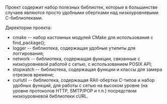 Проект содержит набор полезных библиотек, которые в большинстве случаев
являются просто удобными обертками над низкоуровневыми C-библиотеками.

Директории проекта:
- cmake        -- набор кастомных модулей CMake для использования с
                  find_package();
- logger       -- библиотека, содержащая удобные утилиты для логгирования;
- network      -- библиотека, содержащая функции, связанные с низкоуровневой
                  работой с сетью, с использованием POSIX API;
- stopwatch    -- библиотека, содержащая функции и классы для замера отрезков
                  времени;
- curlutil     -- библиотека, содержащая RAII-обертки C-типов и набор удобных
                  функций, для работы с сетью на высоком уровне (на уровне
                  протоколов HTTP, SMTP/POP и т.п.) посредством низкоуровневой
                  библиотеки cURL.